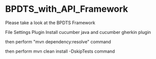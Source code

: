 # BPDTS_with_API_Framework

Please take a look at the BPDTS Framework



File Settings Plugin
Install cucumber java and cucumber gherkin plugin

then perform "mvn dependency:resolve" command

then perform mvn clean install -DskipTests command



